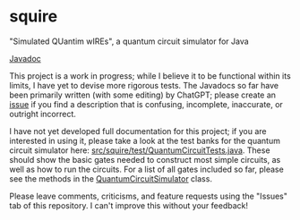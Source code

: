 # squire
 "Simulated QUantim wIREs", a quantum circuit simulator for Java

[Javadoc](https://thomas1034.github.io/squire/doc/squire/module-summary.html)
 
 This project is a work in progress; while I believe it to be functional within its limits, I have yet to devise more rigorous tests. The Javadocs so far have been primarily written (with some editing) by ChatGPT; please create an [issue](https://github.com/Thomas1034/squire/issues/new/choose) if you find a description that is confusing, incomplete, inaccurate, or outright incorrect.

 I have not yet developed full documentation for this project; if you are interested in using it, please take a look at the test banks for the quantum circuit simulator here: [src/squire/test/QuantumCircuitTests.java](https://github.com/Thomas1034/squire/blob/main/src/squire/test/QuantumCircuitTests.java). These should show the basic gates needed to construct most simple circuits, as well as how to run the circuits. For a list of all gates included so far, please see the methods in the [QuantumCircuitSimulator](https://thomas1034.github.io/squire/doc/squire/squire/circuit/QuantumCircuitSimulator.html) class.

 Please leave comments, criticisms, and feature requests using the "Issues" tab of this repository. I can't improve this without your feedback!
